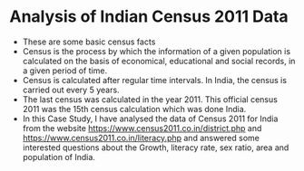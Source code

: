 # Analysis of Indian Census 2011 Data

* These are some basic census facts
* Census is the process by which the information of a given population is calculated on the basis of economical, educational and social records, in a given period of time.
 * Census is calculated after regular time intervals. In India, the census is carried out every 5 years.
* The last census was calculated in the year 2011. This official census 2011 was the 15th census calculation which was done India.
* In this Case Study, I have analysed the data of Census 2011 for India from the website https://www.census2011.co.in/district.php and https://www.census2011.co.in/literacy.php and answered some interested questions about the Growth, literacy rate, sex ratio, area and population of India.
